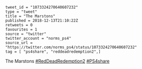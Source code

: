 ```
tweet_id = "1073324270640607232"
type = "tweet"
title = "The Marstons"
published = 2018-12-13T21:10:22Z
retweets = 0
favourites = 1
source = "twitter"
twitter_account = "norms_ps4"
source_url = "https://twitter.com/norms_ps4/status/1073324270640607232"
tag = [ "ps4share", "reddeadredemption2",]
```

The Marstons [#RedDeadRedemption2](/tags/reddeadredemption2/) [#PS4share](/tags/ps4share/)

<p class='image'><img src='http://mnf.m17s.net/2018/12/13/DuU2vAlWsAADnT6.jpg' alt=''></p>

